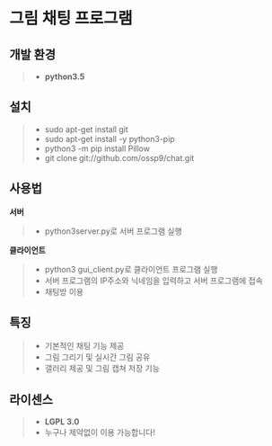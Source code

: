 그림 채팅 프로그램
================




개발 환경 
--------
 > - **python3.5**

설치
---
 > - sudo apt-get install git  
 > - sudo apt-get install -y python3-pip 
 > - python3 -m pip install Pillow
 > - git clone git://github.com/ossp9/chat.git
  
사용법
---
**서버**
>  - python3server.py로 서버 프로그램 실행
  
**클라이언트**
>  - python3 gui_client.py로 클라이언트 프로그램 실행
  >- 서버 프로그램의 IP주소와 닉네임을 입력하고 서버 프로그램에 접속
  >- 채팅방 이용

특징
---
  >- 기본적인 채팅 기능 제공
  >- 그림 그리기 및 실시간 그림 공유
  >- 갤러리 제공 및 그림 캡쳐 저장 기능


라이센스 
--------
 >- **LGPL 3.0**
 >- 누구나 제약없이 이용 가능합니다!
    
    









